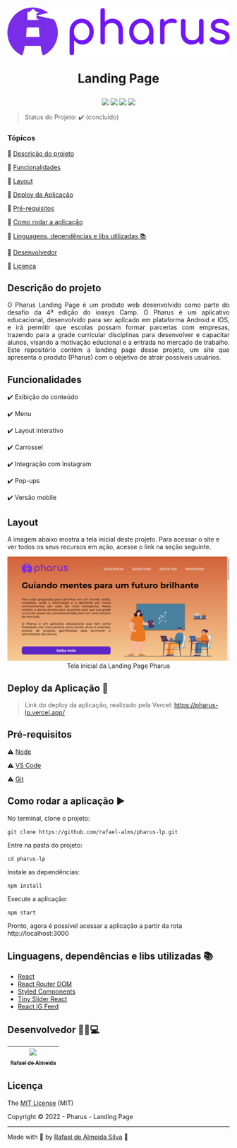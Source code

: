 <h1 align="center">
    <img src="https://raw.githubusercontent.com/rafael-alms/pharus-lp/e4c1207d4d45a7f9b0aa0a75bddfc0c436b90628/src/assets/icons/logo-large-purple.svg"/>
    <p>Landing Page</p>
</h1> 

<p align="center">
  <img src="https://img.shields.io/static/v1?label=react&message=biblioteca&color=blue&style=for-the-badge&logo=REACT"/>
  <img src="https://img.shields.io/static/v1?label=Vercel&message=deploy&color=blue&style=for-the-badge"/>
  <img src="http://img.shields.io/static/v1?label=License&message=MIT&color=green&style=for-the-badge"/>
  <img src="http://img.shields.io/static/v1?label=STATUS&message=CONCLUIDO&color=GREEN&style=for-the-badge"/>
</p>

> Status do Projeto: :heavy_check_mark: (concluído)

### Tópicos 

:small_blue_diamond: [Descrição do projeto](#descrição-do-projeto)

:small_blue_diamond: [Funcionalidades](#funcionalidades)

:small_blue_diamond: [Layout](#layout)

:small_blue_diamond: [Deploy da Aplicação](#deploy-da-aplicação-dash)

:small_blue_diamond: [Pré-requisitos](#pré-requisitos)

:small_blue_diamond: [Como rodar a aplicação](#como-rodar-a-aplicação-arrow_forward)

:small_blue_diamond: [Linguagens, dependências e libs utilizadas :books:](#linguagens,-dependências-e-libs-utilizadas-books)

:small_blue_diamond: [Desenvolvedor](#desenvolvedor-🐱‍👤-computer)

:small_blue_diamond: [Licença](#licensa)


## Descrição do projeto 

<p align="justify">
  O Pharus Landing Page é um produto web desenvolvido como parte do desafio da 4ª edição do ioasys Camp. O Pharus é um aplicativo educacional, desenvolvido para ser aplicado em plataforma Android e IOS, e irá permitir que escolas possam formar parcerias com empresas, trazendo para a grade curricular disciplinas para desenvolver e capacitar alunos, visando a motivação educional e a entrada no mercado de trabalho. Este repositório contém a landing page desse projeto, um site que apresenta o produto (Pharus) com o objetivo de atrair possíveis usuários.
</p>

## Funcionalidades

:heavy_check_mark: Exibição do conteúdo

:heavy_check_mark: Menu

:heavy_check_mark: Layout interativo

:heavy_check_mark: Carrossel

:heavy_check_mark: Integração com Instagram

:heavy_check_mark: Pop-ups

:heavy_check_mark: Versão mobile

## Layout

A imagem abaixo mostra a tela inicial deste projeto. Para acessar o site e ver todos os seus recursos em ação, acesse o link na seção seguinte.

<p align="center">
  <img  alt="Tela Inicial" title="Tela Inicial" src="https://raw.githubusercontent.com/rafael-alms/pharus-lp/main/src/assets/images/Tela%20inicial.png"/>
Tela inicial da Landing Page Pharus
</p>

## Deploy da Aplicação :dash:

> Link do deploy da aplicação, realizado pela Vercel: https://pharus-lp.vercel.app/

## Pré-requisitos

:warning: [Node](https://nodejs.org/en/download/)

:warning: [VS Code](https://code.visualstudio.com/download)

:warning: [Git](https://git-scm.com/download/win)

## Como rodar a aplicação :arrow_forward:

No terminal, clone o projeto: 

```
git clone https://github.com/rafael-alms/pharus-lp.git
```

Entre na pasta do projeto: 

```
cd pharus-lp
```

Instale as dependências: 

```
npm install
```

Execute a aplicação: 

```
npm start
```

Pronto, agora é possível acessar a aplicação a partir da rota http://localhost:3000

## Linguagens, dependências e libs utilizadas :books:

- [React](https://pt-br.reactjs.org/docs/create-a-new-react-app.html)
- [React Router DOM](https://www.npmjs.com/package/react-router-dom)
- [Styled Components](https://styled-components.com/)
- [Tiny Slider React](https://www.npmjs.com/package/tiny-slider-react)
- [React IG Feed](https://www.npmjs.com/package/react-ig-feed)

## Desenvolvedor 🐱‍👤:computer:

| [<img src="https://avatars.githubusercontent.com/u/74439576?v=4" width=115><br><sub>Rafael de Almeida</sub>](https://github.com/rafael-alms) |
| :---: |

## Licença 

The [MIT License](https://github.com/rafael-alms/pharus-lp/blob/add-license-1/LICENSE) (MIT)

Copyright :copyright: 2022 - Pharus - Landing Page

---

Made with 💜 by [Rafael de Almeida Silva](http://linkedin.com/in/rafael-de-almeida-96492073) 👋